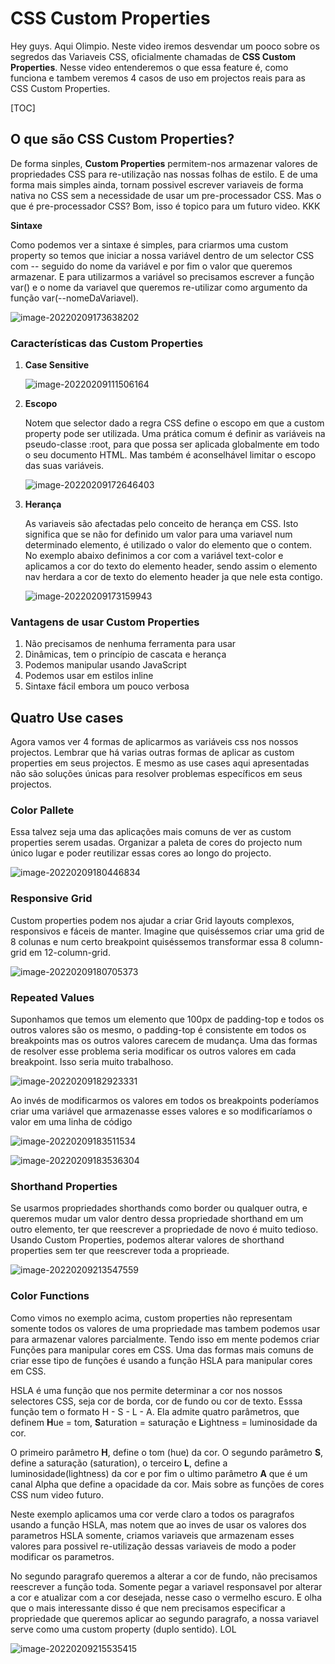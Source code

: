 # CSS Custom Properties

Hey guys. Aqui Olimpio. Neste video iremos desvendar um pooco sobre os segredos das Variaveis CSS, oficialmente chamadas de **CSS Custom Properties**. Nesse video entenderemos o que essa feature é, como funciona e tambem veremos 4 casos de uso em projectos reais para as CSS Custom Properties. 



[TOC]



## O que são CSS Custom Properties?

De forma sinples, **Custom Properties** permitem-nos armazenar valores de propriedades CSS para re-utilização nas nossas folhas de estilo. E de uma forma mais simples ainda, tornam possivel escrever variaveis de forma nativa no CSS sem a necessidade de usar um pre-processador CSS. Mas o que é pre-processador CSS? Bom, isso é topico para um futuro video. KKK



**Sintaxe**

Como podemos ver a sintaxe é simples, para criarmos uma custom property so temos que iniciar a nossa variável dentro de um selector CSS com -- seguido do nome da variável e por fim o valor que queremos armazenar. E para utilizarmos a variável so precisamos escrever a função var() e o nome da variavel que queremos re-utilizar como argumento da função var(--nomeDaVariavel).

![image-20220209173638202](/home/rnrnshn/.config/Typora/typora-user-images/image-20220209173638202.png)



### Características das Custom Properties

1. **Case Sensitive** 

   ![image-20220209111506164](/home/rnrnshn/.config/Typora/typora-user-images/image-20220209111506164.png)

   

2. **Escopo**

   Notem que selector dado a regra CSS define o escopo em que a custom property pode ser utilizada. Uma prática comum é definir as variáveis na pseudo-classe :root, para que possa ser aplicada globalmente em todo o seu documento HTML. Mas também é aconselhável limitar o escopo das suas variáveis.

   ![image-20220209172646403](/home/rnrnshn/.config/Typora/typora-user-images/image-20220209172646403.png)

   

3. **Herança**

   As variaveis são afectadas pelo conceito de herança em CSS. Isto significa que se não for definido um valor para uma variavel num determinado elemento, é utilizado o valor do elemento que o contem. No exemplo abaixo definimos a cor com a variável text-color e aplicamos a cor do texto do elemento header, sendo assim o elemento nav herdara a cor de texto do elemento header ja que nele esta contigo.
   
   ![image-20220209173159943](/home/rnrnshn/.config/Typora/typora-user-images/image-20220209173159943.png)



### Vantagens de usar Custom Properties

1. Não precisamos de nenhuma ferramenta para usar
2. Dinâmicas, tem o princípio de cascata e herança
3. Podemos manipular usando JavaScript
4. Podemos usar em estilos inline
5. Sintaxe fácil embora um pouco verbosa

## Quatro Use cases

Agora vamos ver 4 formas de aplicarmos as variáveis css nos nossos projectos. Lembrar que há varias outras formas de aplicar as custom properties em seus projectos. E mesmo as use cases aqui apresentadas não são soluções únicas para resolver problemas específicos em seus projectos.



### Color Pallete

Essa talvez seja uma das aplicações mais comuns de ver as custom properties serem usadas. Organizar a paleta de cores do projecto num único lugar e poder reutilizar essas cores ao longo do projecto.

![image-20220209180446834](/home/rnrnshn/.config/Typora/typora-user-images/image-20220209180446834.png)



### Responsive Grid

Custom properties podem nos ajudar a criar Grid layouts complexos, responsivos e fáceis de manter. Imagine que quiséssemos criar uma grid de 8 colunas e num certo breakpoint quiséssemos transformar essa 8 column-grid em 12-column-grid.

![image-20220209180705373](/home/rnrnshn/.config/Typora/typora-user-images/image-20220209180705373.png)

### Repeated Values

Suponhamos que temos um elemento que 100px de padding-top e todos os outros valores são os mesmo, o padding-top é consistente em todos os breakpoints mas os outros valores carecem de mudança. Uma das formas de resolver esse problema seria modificar os outros valores em cada breakpoint. Isso seria muito trabalhoso. 

![image-20220209182923331](/home/rnrnshn/.config/Typora/typora-user-images/image-20220209182923331.png)

Ao invés de modificarmos os valores em todos os breakpoints poderíamos criar uma variável que armazenasse esses valores e so modificaríamos o valor em uma linha de código

![image-20220209183511534](/home/rnrnshn/.config/Typora/typora-user-images/image-20220209183511534.png)

![image-20220209183536304](/home/rnrnshn/.config/Typora/typora-user-images/image-20220209183536304.png)



### Shorthand Properties

Se usarmos propriedades shorthands como border ou qualquer outra, e queremos mudar um valor dentro dessa propriedade shorthand em um outro elemento, ter que reescrever a propriedade de novo é muito tedioso. Usando Custom Properties, podemos alterar valores de shorthand properties sem ter que reescrever toda a proprieade. 

![image-20220209213547559](/home/rnrnshn/.config/Typora/typora-user-images/image-20220209213547559.png)



### Color Functions

Como vimos no exemplo acima, custom properties não representam somente todos os valores de uma propriedade mas tambem podemos usar para armazenar valores parcialmente. Tendo isso em mente podemos criar Funções para manipular cores em CSS. Uma das formas mais comuns de criar esse tipo de funções é usando a função HSLA para manipular cores em CSS. 

HSLA é uma função que nos permite determinar a cor nos nossos selectores CSS, seja cor de borda, cor de fundo ou cor de texto. Esssa função tem o formato H - S - L - A. Ela admite quatro parâmetros, que definem **H**ue = tom, **S**aturation = saturação e **L**ightness = luminosidade da cor.

O primeiro parâmetro **H**, define o tom (hue) da cor. O segundo parâmetro **S**, define a saturação (saturation), o terceiro **L**, define a luminosidade(lightness) da cor e por fim o ultimo parâmetro **A** que é um canal Alpha que define a opacidade da cor. Mais sobre as funções de cores CSS num video futuro. 

Neste exemplo aplicamos uma cor verde claro a todos os paragrafos usando a função HSLA, mas notem que ao inves de usar os valores dos parametros HSLA somente, criamos variaveis que armazenam esses valores para possivel re-utilização dessas variaveis de modo a poder modificar os parametros. 

No segundo paragrafo queremos a alterar a cor de fundo, não precisamos reescrever a função toda. Somente pegar a variavel responsavel por alterar a cor e atualizar com a cor desejada, nesse caso o vermelho escuro. E olha que o mais interessante disso é que nem precisamos especificar a propriedade que queremos aplicar ao segundo paragrafo, a nossa variavel serve como uma custom property (duplo sentido). LOL

![image-20220209215535415](/home/rnrnshn/.config/Typora/typora-user-images/image-20220209215535415.png)





